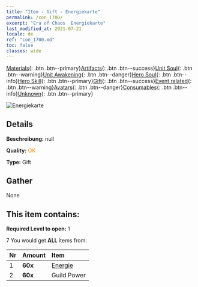 ```yaml
---
title: "Item - Gift - Energiekarte"
permalink: /con_1700/
excerpt: "Era of Chaos  Energiekarte"
last_modified_at: 2021-07-21
locale: de
ref: "con_1700.md"
toc: false
classes: wide
---
```

 [Materials](/ItemsDE/){: .btn .btn--primary}[Artifacts](/ItemsDE/Artifacts/){: .btn .btn--success}[Unit Soul](/ItemsDE/UnitSoul/){: .btn .btn--warning}[Unit Awakening](/ItemsDE/UnitAwakening/){: .btn .btn--danger}[Hero Soul](/ItemsDE/HeroSoul/){: .btn .btn--info}[Hero Skill](/ItemsDE/HeroSkill/){: .btn .btn--primary}[Gift](/ItemsDE/Gift/){: .btn .btn--success}[Event related](/ItemsDE/Events/){: .btn .btn--warning}[Avatars](/ItemsDE/Avatars/){: .btn .btn--danger}[Consumables](/ItemsDE/Consumables/){: .btn .btn--info}[Unknown](/ItemsDE/Unknown/){: .btn .btn--primary}

 ![Energiekarte](/images/t/i_907316.png)

## Details
 **Beschreibung:** null

 **Quality:** <span style="color: #FF8C00">OK</span>

 **Type:** Gift

## Gather

  None

## This item contains:

 **Required Level to open:** 1

 7 You would get **ALL** items  from:

  | Nr | Amount |     Item    |
  |:---|:-------|:------------|
  | 1 |  **60x** | [Energie](/ItemsDE/con_900/) |  | 
  | 2 |  **60x** | Guild Power |  | 

